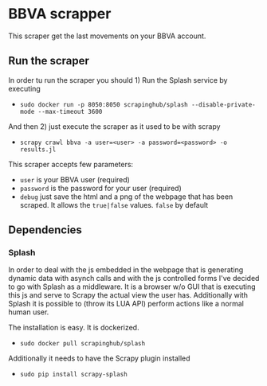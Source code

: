 # BBVA scrapper

This scraper get the last movements on your BBVA account.

## Run the scraper

In order tu run the scraper you should 1) Run the Splash service by executing 
- `sudo docker run -p 8050:8050 scrapinghub/splash --disable-private-mode --max-timeout 3600`

And then 2) just execute the scraper as it used to be with scrapy
- `scrapy crawl bbva -a user=<user> -a password=<password> -o results.jl`

This scraper accepts few parameters:
- `user` is your BBVA user (required)
- `password` is the password for your user (required)
- `debug` just save the html and a png of the webpage that has been scraped. It allows the `true|false` values. `false` by default

## Dependencies

### Splash

In order to deal with the js embedded in the webpage that is generating dynamic data with asynch calls and with the js controlled forms I've decided to go with Splash as a middleware. It is a browser w/o GUI that is executing this js and serve to Scrapy the actual view the user has. Additionally with Splash it is possible to (throw its LUA API) perform actions like a normal human user.

The installation is easy. It is dockerized.
- `sudo docker pull scrapinghub/splash`

Additionally it needs to have the Scrapy plugin installed
- `sudo pip install scrapy-splash`
